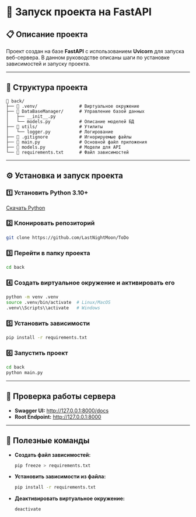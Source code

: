 # 🚀 Запуск проекта на FastAPI

## 📋 Описание проекта
Проект создан на базе **FastAPI** с использованием **Uvicorn** для запуска веб-сервера. В данном руководстве описаны шаги по установке зависимостей и запуску проекта.

---

## 📂 Структура проекта
```
📂 back/
├── 📂 .venv/                # Виртуальное окружение
├── 📂 DataBaseManager/      # Управление базой данных
│   ├── __init__.py
│   └── models.py           # Описание моделей БД 
├── 📂 utils/                # Утилиты
│   └── logger.py           # Логирование
├── 📄 .gitignore            # Игнорируемые файлы
├── 📄 main.py               # Основной файл приложения
├── 📄 models.py             # Модели для API
└── 📄 requirements.txt      # Файл зависимостей
```

---

## ⚙️ Установка и запуск проекта

### 1️⃣ Установить Python 3.10+
[Скачать Python](https://www.python.org/downloads/)

### 2️⃣ Клонировать репозиторий
```bash
git clone https://github.com/LastNightMoon/ToDo
```

### 3️⃣ Перейти в папку проекта
```bash
cd back
```

### 4️⃣ Создать виртуальное окружение и активировать его
```bash
python -m venv .venv
source .venv/bin/activate  # Linux/MacOS
.venv\\Scripts\\activate   # Windows
```

### 5️⃣ Установить зависимости
```bash
pip install -r requirements.txt
```

### 6️⃣ Запустить проект
```bash
cd back
python main.py
```

---

## 🚀 Проверка работы сервера
- **Swagger UI:** http://127.0.0.1:8000/docs  
- **Root Endpoint:** http://127.0.0.1:8000  

---

## 📌 Полезные команды
- **Создать файл зависимостей:**
  ```bash
  pip freeze > requirements.txt
  ```
- **Установить зависимости из файла:**
  ```bash
  pip install -r requirements.txt
  ```
- **Деактивировать виртуальное окружение:**
  ```bash
  deactivate
  ```
